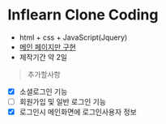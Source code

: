 # Inflearn Clone Coding 

* html + css + JavaScript(Jquery)
* [메인 페이지만 구현](https://clone-coding-inflearn.firebaseapp.com/)
* 제작기간 약 2일

> 추가할사항

- [x] 소셜로그인 기능
- [ ] 회원가입 및 일반 로그인 기능
- [x] 로그인시 메인화면에 로그인사용자 정보 
